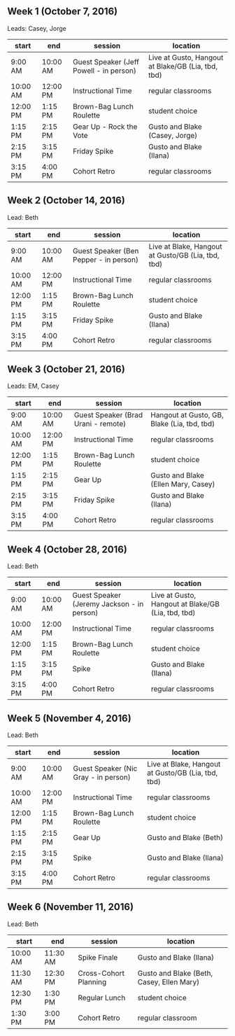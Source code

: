 ## Week 1 (October 7, 2016)
Leads: Casey, Jorge

start | end | session | location
------------- | -------- | -------- | --- 
9:00 AM | 10:00 AM | Guest Speaker (Jeff Powell - in person) | Live at Gusto, Hangout at Blake/GB (Lia, tbd, tbd)
10:00 AM | 12:00 PM | Instructional Time | regular classrooms
12:00 PM | 1:15 PM | Brown-Bag Lunch Roulette | student choice 
1:15 PM | 2:15 PM | Gear Up - Rock the Vote | Gusto and Blake (Casey, Jorge)
2:15 PM | 3:15 PM | Friday Spike | Gusto and Blake  (Ilana)
3:15 PM | 4:00 PM | Cohort Retro | regular classrooms 

## Week 2 (October 14, 2016)
Lead: Beth

start | end | session | location 
-------------|--------|--------|---
9:00 AM | 10:00 AM | Guest Speaker (Ben Pepper - in person) | Live at Blake, Hangout at Gusto/GB (Lia, tbd, tbd) 
10:00 AM | 12:00 PM | Instructional Time | regular classrooms 
12:00 PM | 1:15 PM | Brown-Bag Lunch Roulette | student choice 
1:15 PM | 3:15 PM | Friday Spike | Gusto and Blake (Ilana)
3:15 PM | 4:00 PM | Cohort Retro | regular classrooms 


## Week 3 (October 21, 2016)
Leads: EM, Casey

start | end | session | location 
-------------|--------|--------|---
9:00 AM | 10:00 AM | Guest Speaker (Brad Urani - remote) | Hangout at Gusto, GB, Blake (Lia, tbd, tbd) 
10:00 AM | 12:00 PM | Instructional Time | regular classrooms 
12:00 PM | 1:15 PM | Brown-Bag Lunch Roulette | student choice 
1:15 PM | 2:15 PM | Gear Up | Gusto and Blake (Ellen Mary, Casey)
2:15 PM | 3:15 PM | Friday Spike | Gusto and Blake (Ilana)
3:15 PM | 4:00 PM | Cohort Retro | regular classrooms 


## Week 4 (October 28, 2016)
Lead: Beth

start | end | session | location 
-------------|--------|--------|---
9:00 AM | 10:00 AM | Guest Speaker (Jeremy Jackson - in person) |  Live at Gusto, Hangout at Blake/GB (Lia, tbd, tbd)
10:00 AM | 12:00 PM | Instructional Time | regular classrooms 
12:00 PM | 1:15 PM | Brown-Bag Lunch Roulette | student choice
1:15 PM | 3:15 PM | Spike | Gusto and Blake (Ilana) 
3:15 PM | 4:00 PM | Cohort Retro | regular classrooms 


## Week 5 (November 4, 2016)
Lead: Beth

start | end | session | location 
-------------|--------|--------|---
9:00 AM | 10:00 AM | Guest Speaker (Nic Gray - in person) | Live at Blake, Hangout at Gusto/GB (Lia, tbd, tbd) 
10:00 AM | 12:00 PM | Instructional Time | regular classrooms 
12:00 PM | 1:15 PM | Brown-Bag Lunch Roulette | student choice 
1:15 PM | 2:15 PM | Gear Up | Gusto and Blake (Beth) 
2:15 PM | 3:15 PM | Spike | Gusto and Blake (Ilana) 
3:15 PM | 4:00 PM | Cohort Retro | regular classrooms 


## Week 6 (November 11, 2016)
Lead: Beth

start | end | session | location 
-------------|--------|--------|---
10:00 AM | 11:30 AM | Spike Finale | Gusto and Blake (Ilana) 
11:30 AM | 12:30 PM | Cross-Cohort Planning | Gusto and Blake (Beth, Casey, Ellen Mary) 
12:30 PM | 1:30 PM | Regular Lunch | student choice 
1:30 PM | 3:00 PM | Cohort Retro | regular classroom
